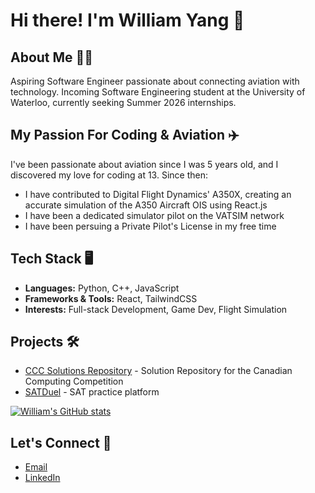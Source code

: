 # Hi there! I'm William Yang 👋

## About Me 🧍‍♂
Aspiring Software Engineer passionate about connecting aviation with technology. Incoming Software Engineering student at the University of Waterloo, currently seeking Summer 2026 internships.

## My Passion For Coding & Aviation ✈️
I've been passionate about aviation since I was 5 years old, and I discovered my love for coding at 13. Since then:
- I have contributed to Digital Flight Dynamics' A350X, creating an accurate simulation of the A350 Aircraft OIS using React.js
- I have been a dedicated simulator pilot on the VATSIM network
- I have been persuing a Private Pilot's License in my free time 

## Tech Stack 🖥️
- **Languages:** Python, C++, JavaScript
- **Frameworks & Tools:** React, TailwindCSS
- **Interests:** Full-stack Development, Game Dev, Flight Simulation

## Projects 🛠️
- [CCC Solutions Repository](https://cccsolutions.ca/) - Solution Repository for the Canadian Computing Competition
- [SATDuel](https://satduel.com) - SAT practice platform

[![William's GitHub stats](https://github-readme-stats.vercel.app/api?username=tankman61&show_icons=true&theme=github_dark_dimmed)](https://github.com/tankman61/github-readme-stats)

##  Let's Connect 🤝
-  [Email](mailto:willi64645@gmail.com)
-  [LinkedIn](https://www.linkedin.com/in/william-yang-28901b306/)

<!--
**Tankman61/Tankman61** is a ✨ _special_ ✨ repository because its `README.md` (this file) appears on your GitHub profile.

Here are some ideas to get you started:

- 🔭 I’m currently working on ...
- 🌱 I’m currently learning ...
- 👯 I’m looking to collaborate on ...
- 🤔 I’m looking for help with ...
- 💬 Ask me about ...
- 📫 How to reach me: ...
- 😄 Pronouns: ...
- ⚡ Fun fact: ...
-->
